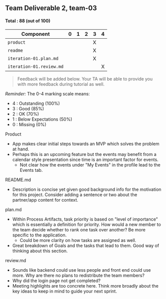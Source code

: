 ## Team Deliverable 2, team-03

#### Total : 88 (out of 100)

| Component   | 0    |  1   |  2   |  3   |  4   |
| ----------- | ---- | ---- | ---- | ---- | ---- |
| `product` |   |   |   | X |   |
| `readme` |   |   |   | X |   |
| `iteration-01.plan.md`   |   |   |   | X |   |
| `iteration-01.review.md` |   |   |   |   | X |


 > Feedback will be added below. Your TA will be able to provide you with more feedback during tutorial as well.

_Reminder:_ The 0-4 marking scale means:

 * 4 : Outstanding (100%)
 * 3 : Good (85%)
 * 2 : OK (70%)
 * 1 : Below Expectations (50%)
 * 0 : Missing (0%)

Product
- App makes clear initial steps towards an MVP which solves the problem at hand.
- Perhaps this is an upcoming feature but the events may benefit from a calendar style presentation since time is an important factor for events.
  - Not clear how the events under "My Events" in the profile lead to the Events tab.

README.md
- Description is concise yet given good background info for the motivation for this project. Consider adding a sentence or two about the partner/app content for context. 

plan.md
- Within Process Artifacts, task priority is based on "level of importance" which is essentially a definition for priority. How would a new member to the team decide whether to rank one task over another? Be more specific to the application.
  - Could be more clarity on how tasks are assigned as well.
- Great breakdown of Goals and the tasks that lead to them. Good way of thinking about this section. 

review.md
- Sounds like backend could use less people and front end could use more. Why are there no plans to redistribute the team members?
- Why did the login page not get completed? 
- Meeting highlights are too concrete here. Think more broadly about the key ideas to keep in mind to guide your next sprint.

